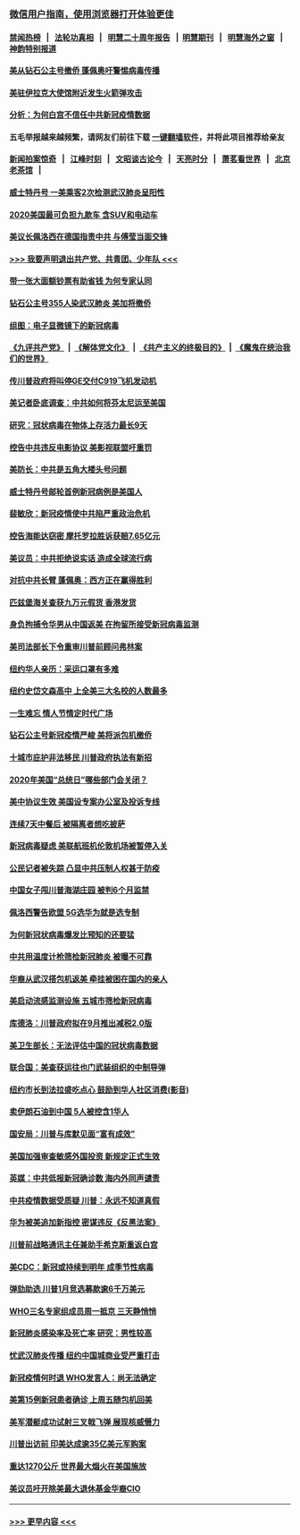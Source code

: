 ### [微信用户指南，使用浏览器打开体验更佳](https://github.com/gfw-breaker/banned-news1/blob/master/indexes/wechat-guide.md?t=0)
#### [禁闻热榜](热点新闻.md?t=0)  &nbsp;&nbsp;|&nbsp;&nbsp; [法轮功真相](https://github.com/gfw-breaker/truth/blob/master/README.md?t=0) &nbsp;&nbsp;|&nbsp;&nbsp; [明慧二十周年报告](https://github.com/gfw-breaker/mh-reports/blob/master/README.md?t=0) &nbsp;&nbsp;|&nbsp;&nbsp;[明慧期刊](https://github.com/gfw-breaker/mh-qikan) &nbsp;&nbsp;|&nbsp;&nbsp; [明慧海外之窗](https://github.com/gfw-breaker/mh-news/blob/master/README.md?t=0) &nbsp;&nbsp;|&nbsp;&nbsp; [神韵特别报道](https://github.com/gfw-breaker/mh-news/blob/master/shenyun.md?t=0)
#### [美从钻石公主号撤侨 蓬佩奥吁警惕病毒传播](../pages/nsc412/n11873617.md?t=02170656) 
#### [美驻伊拉克大使馆附近发生火箭弹攻击](../pages/nsc412/n11873428.md?t=02170656) 
#### [分析：为何白宫不信任中共新冠疫情数据](../pages/nsc412/n11872473.md?t=02170656) 
#### 五毛举报越来越频繁，请网友们前往下载 [一键翻墙软件](https://github.com/gfw-breaker/ssr-accounts)，并将此项目推荐给亲友
#### [新闻拍案惊奇](https://github.com/gfw-breaker/banned-news1/blob/master/pages/link4.md) &nbsp;&nbsp;|&nbsp;&nbsp; [江峰时刻](https://github.com/gfw-breaker/banned-news1/blob/master/pages/link4.md) &nbsp;&nbsp;|&nbsp;&nbsp; [文昭谈古论今](https://github.com/gfw-breaker/banned-news1/blob/master/pages/link4.md) &nbsp;&nbsp;|&nbsp;&nbsp; [天亮时分](https://github.com/gfw-breaker/banned-news1/blob/master/pages/link4.md) &nbsp;&nbsp;|&nbsp;&nbsp; [萧茗看世界](https://github.com/gfw-breaker/banned-news1/blob/master/pages/link4.md) &nbsp;&nbsp;|&nbsp;&nbsp; [北京老茶馆](https://github.com/gfw-breaker/banned-news1/blob/master/pages/link4.md) &nbsp;&nbsp;|&nbsp;&nbsp; 
#### [威士特丹号 一美乘客2次检测武汉肺炎呈阳性](../pages/nsc412/n11873169.md?t=02170656) 
#### [2020美国最可负担九款车 含SUV和电动车](../pages/nsc412/n11860334.md?t=02170656) 
#### [美议长佩洛西在德国指责中共 与傅莹当面交锋](../pages/nsc412/n11872375.md?t=02170656) 
#### [>>> 我要声明退出共产党、共青团、少年队 <<<](https://github.com/begood0513/goodnews/blob/master/quit/letter.md) 
#### [带一张大面额钞票有助省钱 为何专家认同](../pages/nsc412/n11870166.md?t=02170656) 
#### [钻石公主号355人染武汉肺炎 美加将撤侨](../pages/nsc412/n11872392.md?t=02170656) 
#### [组图：电子显微镜下的新冠病毒](../pages/nsc412/n11872057.md?t=02170656) 
#### [《九评共产党》](https://github.com/begood0513/9ping.md/blob/master/README.md) &nbsp;|&nbsp; [《解体党文化》](../../../../jtdwh.md/blob/master/README.md)  &nbsp;|&nbsp; [《共产主义的终极目的》](../../../../gczydzjmd.md/blob/master/README.md) &nbsp;|&nbsp; [《魔鬼在统治我们的世界》](../../../../mgztzwmdsj.md/blob/master/README.md) 
#### [传川普政府将叫停GE交付C919飞机发动机](../pages/nsc412/n11871600.md?t=02170656) 
#### [美记者卧底调查：中共如何将芬太尼运至美国](../pages/nsc412/n11871821.md?t=02170656) 
#### [研究：冠状病毒在物体上存活力最长9天](../pages/nsc412/n11871871.md?t=02170656) 
#### [控告中共违反电影协议 美影视联盟吁重罚](../pages/nsc412/n11871820.md?t=02170656) 
#### [美防长：中共是五角大楼头号问题](../pages/nsc412/n11871768.md?t=02170656) 
#### [威士特丹号邮轮首例新冠病例是美国人](../pages/nsc412/n11871731.md?t=02170656) 
#### [裴敏欣：新冠疫情使中共陷严重政治危机](../pages/nsc412/n11871514.md?t=02170656) 
#### [控告海能达窃密 摩托罗拉胜诉获赔7.65亿元](../pages/nsc412/n11871594.md?t=02170656) 
#### [美议员：中共拒绝说实话 造成全球流行病](../pages/nsc412/n11871582.md?t=02170656) 
#### [对抗中共长臂 蓬佩奥：西方正在赢得胜利](../pages/nsc412/n11871500.md?t=02170656) 
#### [匹兹堡海关查获九万元假货 香港发货](../pages/nsc412/n11870716.md?t=02170656) 
#### [身负拘捕令华男从中国返美  在拘留所接受新冠病毒监测](../pages/nsc412/n11870710.md?t=02170656) 
#### [美司法部长下令重审川普前顾问弗林案](../pages/nsc412/n11870258.md?t=02170656) 
#### [纽约华人亲历：采运口罩有多难](../pages/nsc412/n11870531.md?t=02170656) 
#### [纽约史岱文森高中  上全美三大名校的人数最多](../pages/nsc412/n11870557.md?t=02170656) 
#### [一生难忘 情人节情定时代广场](../pages/nsc412/n11870536.md?t=02170656) 
#### [钻石公主号新冠疫情严峻 美将派包机撤侨](../pages/nsc412/n11870505.md?t=02170656) 
#### [十城市庇护非法移民 川普政府执法有新招](../pages/nsc412/n11870410.md?t=02170656) 
#### [2020年美国“总统日”哪些部门会关闭？](../pages/nsc412/n11870148.md?t=02170656) 
#### [美中协议生效 美国设专案办公室及投诉专线](../pages/nsc412/n11870266.md?t=02170656) 
#### [连续7天中餐后 被隔离者想吃披萨](../pages/nsc412/n11870243.md?t=02170656) 
#### [新冠病毒疑虑 美联航班机伦敦机场被暂停入关](../pages/nsc412/n11870015.md?t=02170656) 
#### [公民记者被失踪 凸显中共压制人权甚于防疫](../pages/nsc412/n11870042.md?t=02170656) 
#### [中国女子闯川普海湖庄园 被判6个月监禁](../pages/nsc412/n11869919.md?t=02170656) 
#### [佩洛西警告欧盟 5G选华为就是选专制](../pages/nsc412/n11869898.md?t=02170656) 
#### [为何新冠状病毒爆发比预知的还要猛](../pages/nsc412/n11869828.md?t=02170656) 
#### [中共用温度计枪筛检新冠肺炎 被曝不可靠](../pages/nsc412/n11869707.md?t=02170656) 
#### [华裔从武汉搭包机返美 牵挂被困在国内的亲人](../pages/nsc412/n11869711.md?t=02170656) 
#### [美启动流感监测设施 五城市筛检新冠病毒](../pages/nsc412/n11869689.md?t=02170656) 
#### [库德洛：川普政府拟在9月推出减税2.0版](../pages/nsc412/n11869627.md?t=02170656) 
#### [美卫生部长：无法评估中国的冠状病毒数据](../pages/nsc412/n11869301.md?t=02170656) 
#### [联合国：美查获运往也门武装组织的中制导弹](../pages/nsc412/n11868677.md?t=02170656) 
#### [纽约市长到法拉盛吃点心  鼓励到华人社区消费(影音)](../pages/nsc412/n11868197.md?t=02170656) 
#### [卖伊朗石油到中国  5人被控含1华人](../pages/nsc412/n11867988.md?t=02170656) 
#### [国安局：川普与库默见面“富有成效”](../pages/nsc412/n11867976.md?t=02170656) 
#### [美国加强审查敏感外国投资 新规定正式生效](../pages/nsc412/n11868041.md?t=02170656) 
#### [英媒：中共低报新冠确诊数 海内外同声谴责](../pages/nsc412/n11867421.md?t=02170656) 
#### [中共疫情数据受质疑 川普：永远不知道真假](../pages/nsc412/n11867195.md?t=02170656) 
#### [华为被美追加新指控 密谋违反《反黑法案》](../pages/nsc412/n11867191.md?t=02170656) 
#### [川普前战略通讯主任兼助手希克斯重返白宫](../pages/nsc412/n11867104.md?t=02170656) 
#### [美CDC：新冠或持续到明年 成季节性病毒](../pages/nsc412/n11867279.md?t=02170656) 
#### [弹劾助选 川普1月竞选募款逾6千万美元](../pages/nsc412/n11866950.md?t=02170656) 
#### [WHO三名专家组成员周一抵京 三天静悄悄](../pages/nsc412/n11866947.md?t=02170656) 
#### [新冠肺炎感染率及死亡率 研究：男性较高](../pages/nsc412/n11866956.md?t=02170656) 
#### [忧武汉肺炎传播 纽约中国城商业受严重打击](../pages/nsc412/n11866902.md?t=02170656) 
#### [新冠疫情何时退 WHO发言人：尚无法确定](../pages/nsc412/n11866864.md?t=02170656) 
#### [美第15例新冠患者确诊 上周五随包机回美](../pages/nsc412/n11866852.md?t=02170656) 
#### [美军潜艇成功试射三叉戟飞弹 展现核威慑力](../pages/nsc412/n11866046.md?t=02170656) 
#### [川普出访前 印美达成逾35亿美元军购案](../pages/nsc412/n11865444.md?t=02170656) 
#### [重达1270公斤 世界最大烟火在美国施放](../pages/nsc412/n11865198.md?t=02170656) 
#### [美议员吁开除美最大退休基金华裔CIO](../pages/nsc412/n11865230.md?t=02170656) 

----
#### [ >>> 更早内容 <<< ](../indexes/nsc412-earlier.md)
